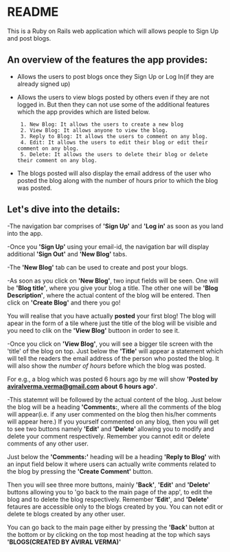 # README
This is a Ruby on Rails web application which will allows people to Sign Up and post blogs.

## An overview of the features the app provides:
- Allows the users to post blogs once they Sign Up or Log In(if they are already signed up)
- Allows the users to view blogs posted by others even if they are not logged in. But then they can not use some of the additional features which the app provides which are listed below.

       1. New Blog: It allows the users to create a new blog
       2. View Blog: It allows anyone to view the blog.
       3. Reply to Blog: It allows the users to comment on any blog.
       4. Edit: It allows the users to edit their blog or edit their comment on any blog.
       5. Delete: It allows the users to delete their blog or delete their comment on any blog.

- The blogs posted will also display the email address of the user who posted the blog along with the number of hours prior to which the blog was posted.

## Let's dive into the details:
-The navigation bar comprises of **'Sign Up'** and **'Log in'** as soon as you land into the app. 

-Once you **'Sign Up'** using your email-id, the navigation bar will display additional **'Sign Out'** and **'New Blog'** tabs.

-The **'New Blog'** tab can be used to create and post your blogs. 

-As soon as you click on **'New Blog'**, two input fields will be seen. One will be **'Blog title'**, where you give your blog a title. The other one will be **'Blog Description'**, where the actual content of the blog will be entered. Then click on **'Create Blog'** and there you go!

You will realise that you have actually **posted** your first blog! The blog will apear in the form of a tile where just the title of the blog will be visible and you need to clik on the **'View Blog'** buttoon in order to see it.

-Once you click on **'View Blog'**, you will see a bigger tile screen with the 'title' of the blog on top. Just below the **'Title'** will appear a statement which will tell the readers the email address of the person who posted the blog. It will also show the *number of hours* before which the blog was posted. 

   For e.g., a blog which was posted 6 hours ago by me will show **'Posted by aviralverma.verma@gmail.com about 6 hours ago'**.

-This statemnt will be followed by the actual content of the blog. Just below the blog will be a heading **'Comments:**, where all the comments of the blog will appear(i.e. if any user commented on the blog then his/her comments will appear here.) If you yourself commented on any blog, then you will get to see two buttons namely **'Edit'** and **'Delete'** allowing you to modify and delete your comment respectively. Remember you cannot edit or delete comments of any other user.

Just below the **'Comments:'** heading will be a heading **'Reply to Blog'** with an input field below it where users can actually write comments related to the blog by pressing the **'Create Comment'** button.

Then you will see three more buttons, mainly **'Back'**, **'Edit'** and **'Delete'** buttons allowing you to 'go back to the main page of the app', to edit the blog and to delete the blog respectively. Remember **'Edit'**, and **'Delete'** fetaures are accessible only to the blogs created by you. You can not edit or delete te blogs created by any other user.

You can go back to the main page either by pressing the **'Back'** button at the bottom or by clicking on the top most heading at the top which says **'BLOGS(CREATED BY AVIRAL VERMA)'**




 










